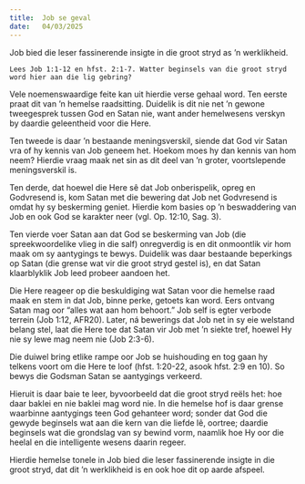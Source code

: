 ```yaml
---
title:  Job se geval
date:   04/03/2025
---
```


Job bied die leser fassinerende insigte in die groot stryd as ’n werklikheid.

`Lees Job 1:1-12 en hfst. 2:1-7. Watter beginsels van die groot stryd word hier aan die lig gebring?`

Vele noemenswaardige feite kan uit hierdie verse gehaal word. Ten eerste praat dit van ’n hemelse raadsitting. Duidelik is dit nie net ’n gewone tweegesprek tussen God en Satan nie, want ander hemelwesens verskyn by daardie geleentheid voor die Here.

Ten tweede is daar ’n bestaande meningsverskil, siende dat God vir Satan vra of hy kennis van Job geneem het. Hoekom moes hy dan kennis van hom neem? Hierdie vraag maak net sin as dit deel van ’n groter, voortslepende meningsverskil is.

Ten derde, dat hoewel die Here sê dat Job onberispelik, opreg en Godvresend is, kom Satan met die bewering dat Job net Godvresend is omdat hy sy beskerming geniet. Hierdie kom basies op ’n beswaddering van Job en ook God se karakter neer (vgl. Op. 12:10, Sag. 3).

Ten vierde voer Satan aan dat God se beskerming van Job (die spreekwoordelike vlieg in die salf) onregverdig is en dit onmoontlik vir hom maak om sy aantygings te bewys. Duidelik was daar bestaande beperkings op Satan (die grense wat vir die groot stryd gestel is), en dat Satan klaarblyklik Job leed probeer aandoen het.

Die Here reageer op die beskuldiging wat Satan voor die hemelse raad maak en stem in dat Job, binne perke, getoets kan word. Eers ontvang Satan mag oor “alles wat aan hom behoort.” Job self is egter verbode terrein (Job 1:12, AFR20). Later, ná bewerings dat Job net in sy eie welstand belang stel, laat die Here toe dat Satan vir Job met ’n siekte tref, hoewel Hy nie sy lewe mag neem nie (Job 2:3-6).

Die duiwel bring etlike rampe oor Job se huishouding en tog gaan hy telkens voort om die Here te loof (hfst. 1:20-22, asook hfst. 2:9 en 10). So bewys die Godsman Satan se aantygings verkeerd.

Hieruit is daar baie te leer, byvoorbeeld dat die groot stryd reëls het: hoe daar baklei en nie baklei mag word nie. In die hemelse hof is daar grense waarbinne aantygings teen God gehanteer word; sonder dat God die gewyde beginsels wat aan die kern van die liefde lê, oortree; daardie beginsels wat die grondslag van sy bewind vorm, naamlik hoe Hy oor die heelal en die intelligente wesens daarin regeer.

Hierdie hemelse tonele in Job bied die leser fassinerende insigte in die groot stryd, dat dit ’n werklikheid is en ook hoe dit op aarde afspeel.